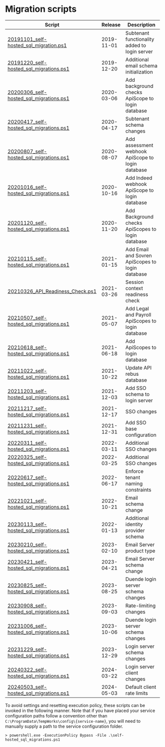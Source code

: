 # Migration scripts

| Script                                                                               | Release    | Description                                       |
|--------------------------------------------------------------------------------------|------------|---------------------------------------------------|
| [20191101_self-hosted_sql_migration.ps1](./20191101_self-hosted_sql_migration.ps1)   | 2019-11-01 | Subtenant functionality added to login server     |
| [20191220_self-hosted_sql_migrations.ps1](./20191220_self-hosted_sql_migrations.ps1) | 2019-12-20 | Additional email schema initialization            |
| [20200306_self-hosted_sql_migrations.ps1](./20200306_self-hosted_sql_migrations.ps1) | 2020-03-06 | Add background checks ApiScope to login database  |
| [20200417_self-hosted_sql_migrations.ps1](./20200417_self-hosted_sql_migrations.ps1) | 2020-04-17 | Subtenant schema changes                          |
| [20200807_self-hosted_sql_migrations.ps1](./20200807_self-hosted_sql_migrations.ps1) | 2020-08-07 | Add assessment webhook ApiScope to login database |
| [20201016_self-hosted_sql_migrations.ps1](./20201016_self-hosted_sql_migrations.ps1) | 2020-10-16 | Add Indeed webhook ApiScope to login database     |
| [20201120_self-hosted_sql_migrations.ps1](./20201120_self-hosted_sql_migrations.ps1) | 2020-11-20 | Add Background checks ApiScopes to login database |
| [20210115_self-hosted_sql_migrations.ps1](./20210115_self-hosted_sql_migrations.ps1) | 2021-01-15 | Add Email and Sovren ApiScopes to login database  |
| [20210326_API_Readiness_Check.ps1](./20210326_API_Readiness_Check.ps1)               | 2021-03-26 | Session context readiness check                   |
| [20210507_self-hosted_sql_migrations.ps1](./20210507_self-hosted_sql_migrations.ps1) | 2021-05-07 | Add Legal and Payroll ApiScopes to login database |
| [20210618_self-hosted_sql_migrations.ps1](./20210618_self-hosted_sql_migrations.ps1) | 2021-06-18 | Add ApiScopes to login database                   |
| [20211022_self-hosted_sql_migrations.ps1](./20211022_self-hosted_sql_migrations.ps1) | 2021-10-22 | Update API rebus database                         |
| [20211203_self-hosted_sql_migrations.ps1](./20211203_self-hosted_sql_migrations.ps1) | 2021-12-03 | Add SSO schema to login server                    |
| [20211217_self-hosted_sql_migrations.ps1](./20211217_self-hosted_sql_migrations.ps1) | 2021-12-17 | SSO changes                                       |
| [20211231_self-hosted_sql_migrations.ps1](./20211231_self-hosted_sql_migrations.ps1) | 2021-12-31 | Add SSO base configuration                        |
| [20220311_self-hosted_sql_migrations.ps1](./20220311_self-hosted_sql_migrations.ps1) | 2022-03-11 | Additional SSO changes                            |
| [20220325_self-hosted_sql_migrations.ps1](./20220325_self-hosted_sql_migrations.ps1) | 2022-03-25 | Additional SSO changes                            |
| [20220617_self-hosted_sql_migrations.ps1](./20220617_self-hosted_sql_migrations.ps1) | 2022-06-17 | Enforce tenant naming constraints                 |
| [20221021_self-hosted_sql_migrations.ps1](./20221021_self-hosted_sql_migrations.ps1) | 2022-10-21 | Email schema change                               |
| [20230113_self-hosted_sql_migrations.ps1](./20230113_self-hosted_sql_migrations.ps1) | 2022-01-13 | Additional identity provider schema               |
| [20230210_self-hosted_sql_migrations.ps1](./20230210_self-hosted_sql_migrations.ps1) | 2023-02-10 | Email Server product type                         |
| [20230421_self-hosted_sql_migrations.ps1](./20230421_self-hosted_sql_migrations.ps1) | 2023-04-21 | Email Server schema change                        |
| [20230825_self-hosted_sql_migrations.ps1](./20230825_self-hosted_sql_migrations.ps1) | 2023-08-25 | Duende login server schema changes                |
| [20230908_self-hosted_sql_migrations.ps1](./20230908_self-hosted_sql_migrations.ps1) | 2023-09-03 | Rate-limiting changes                             |
| [20231006_self-hosted_sql_migrations.ps1](./20231006_self-hosted_sql_migrations.ps1) | 2023-10-06 | Duende login server schema changes                |
| [20231229_self-hosted_sql_migrations.ps1](./20231229_self-hosted_sql_migrations.ps1) | 2023-12-29 | Login server schema changes                       |
| [20240322_self-hosted_sql_migrations.ps1](./20240322_self-hosted_sql_migrations.ps1) | 2024-03-22 | Login server client changes                       |
| [20240503_self-hosted_sql_migrations.ps1](./20240503_self-hosted_sql_migrations.ps1) | 2024-05-03 | Default client rate limits                        |

To avoid settings and resetting execution policy, these scripts can be invoked in the following manner.  Note that if you have placed your service configuration paths follow a convention other than `C:\ProgramData\TempWorks\config\{service-name}`, you will need to manually supply a path to the service configuration folder.

```
> powershell.exe -ExecutionPolicy Bypass -File .\self-hosted_sql_migrations.ps1 
```
